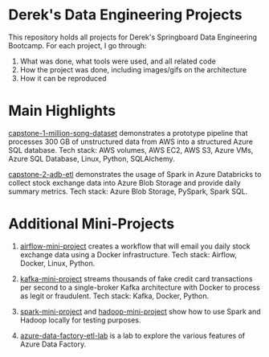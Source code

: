 # Derek's Data Engineering Projects
This repository holds all projects for Derek's Springboard Data Engineering Bootcamp. For each project, I go through:
1. What was done, what tools were used, and all related code
2. How the project was done, including images/gifs on the architecture
3. How it can be reproduced

# Main Highlights
[capstone-1-million-song-dataset](capstone-1-million-song-dataset) demonstrates a prototype pipeline that processes 300 GB of unstructured data from AWS into a structured Azure SQL database. Tech stack: AWS volumes, AWS EC2, AWS S3, Azure VMs, Azure SQL Database, Linux, Python, SQLAlchemy.

[capstone-2-adb-etl](capstone-2-adb-etl) demonstrates the usage of Spark in Azure Databricks to collect stock exchange data into Azure Blob Storage and provide daily summary metrics. Tech stack: Azure Blob Storage, PySpark, Spark SQL.

# Additional Mini-Projects
1. [airflow-mini-project](airflow-mini-project) creates a workflow that will email you daily stock exchange data using a Docker infrastructure. Tech stack: Airflow, Docker, Linux, Python.

2. [kafka-mini-project](kafka-mini-project) streams thousands of fake credit card transactions per second to a single-broker Kafka architecture with Docker to process as legit or fraudulent. Tech stack: Kafka, Docker, Python.

3. [spark-mini-project](spark-mini-project) and [hadoop-mini-project](hadoop-mini-project) show how to use Spark and Hadoop locally for testing purposes.

4. [azure-data-factory-etl-lab](azure-data-factory-etl-lab) is a lab to explore the various features of Azure Data Factory.
